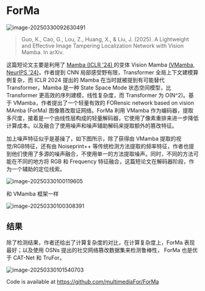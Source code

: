 # ForMa

![image-20250330092630491](https://s2.loli.net/2025/03/30/CzFTak3OGoYBtve.png)

> Guo, K., Cao, G., Lou, Z., Huang, X., & Liu, J. (2025). A Lightweight and Effective Image Tampering Localization Network with
>   Vision Mamba. In arXiv.

这篇短论文主要是利用了 [Mamba (ICLR '24) ](https://arxiv.org/pdf/2312.00752) 的变体 Vision Mamba [(VMamba, NeurIPS '24)](https://proceedings.neurips.cc/paper_files/paper/2024/file/baa2da9ae4bfed26520bb61d259a3653-Paper-Conference.pdf)，作者提到 CNN 局部感受野有限，Transformer 全局上下文建模算例复杂，而 ICLR 2024 提出的 Mamba 在当时就被提到有可能替代 Transformer，Mamba 是一种 State Space Mode 状态空间模型，比 Transformer 更高效的序列建模，线性复杂度，而 Transformer 为 O(N^2)。基于 VMamba，作者提出了一个轻量有效的 FORensic network based on vision MAmba (ForMa) 图像篡改取证网络。ForMa 利用 VMamba 作为编码器，提取多尺度，接着是一个由线性层构成的轻量解码器，它使用了像素重排来进一步降低计算成本。以及融合了使用噪声和噪声辅助解码来提取额外的篡改特征。

加上噪声特征似乎是基操了，如下图所示，除了获得由 VMamba 提取的视觉/RGB特征，还有由 Noiseprint++ 等传统检测方法提取的频率特征，作者也提到他们使用了多源的噪声融合，不使用单一的方法提取噪声。同时，不同的方法可能在不同的地方将 RGB 和 Frequency 特征融合，这篇短论文在解码器阶段，作为一个辅助的定位线索。

![image-20250330100119605](https://s2.loli.net/2025/03/30/dU37jOfBTpFerCX.png)

和 VMamba 框架一样

![image-20250330100308391](https://s2.loli.net/2025/03/30/A16GmcEO8YhdDaq.png)

## 结果

除了检测结果，作者还给出了计算复杂度的对比，在计算复杂度上，ForMa 表现最好；以及使用 OSNs 提出的社交网络篡改数据集来检测鲁棒性， ForMa 也是优于 CAT-Net 和 TruFor。

![image-20250330101540703](https://s2.loli.net/2025/03/30/hCSgqrxBFHGT4KZ.png)

Code is available at https://github.com/multimediaFor/ForMa